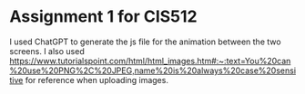 # Assignment 1 for CIS512

I used ChatGPT to generate the js file for the animation between the two screens. I also used https://www.tutorialspoint.com/html/html_images.htm#:~:text=You%20can%20use%20PNG%2C%20JPEG,name%20is%20always%20case%20sensitive for reference when uploading images. 

